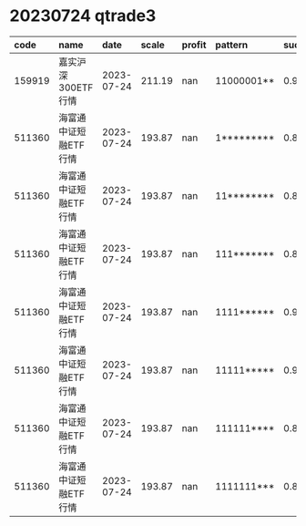 
# 20230724 qtrade3
 | code | name | date | scale | profit | pattern | success_rate | success_cnt | fund_cnt | 
 | :----- | :----- | :----- | :----- | :----- | :----- | :----- | :----- | :----- | 
 | 159919 | 嘉实沪深300ETF行情 | 2023-07-24 | 211.19 | nan | 11000001** | 0.9230769230769231 | 12 | 13 | 
 | 511360 | 海富通中证短融ETF行情 | 2023-07-24 | 193.87 | nan | 1********* | 0.8954372623574145 | 471 | 526 | 
 | 511360 | 海富通中证短融ETF行情 | 2023-07-24 | 193.87 | nan | 11******** | 0.8933649289099526 | 377 | 422 | 
 | 511360 | 海富通中证短融ETF行情 | 2023-07-24 | 193.87 | nan | 111******* | 0.8837209302325582 | 304 | 344 | 
 | 511360 | 海富通中证短融ETF行情 | 2023-07-24 | 193.87 | nan | 1111****** | 0.9 | 252 | 280 | 
 | 511360 | 海富通中证短融ETF行情 | 2023-07-24 | 193.87 | nan | 11111***** | 0.9047619047619048 | 209 | 231 | 
 | 511360 | 海富通中证短融ETF行情 | 2023-07-24 | 193.87 | nan | 111111**** | 0.8958333333333334 | 172 | 192 | 
 | 511360 | 海富通中证短融ETF行情 | 2023-07-24 | 193.87 | nan | 1111111*** | 0.8860759493670886 | 140 | 158 | 
